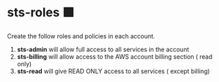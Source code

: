# sts-roles 🟩
Create the follow roles and policies in each account.

1. **sts-admin** will allow full access to all services in the account
2. **sts-billing** will allow access to the AWS account billing section ( read only)
3. **sts-read** will give READ ONLY access to all services ( except billing)
